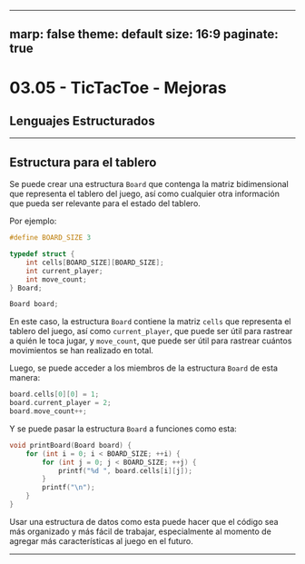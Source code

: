
---
marp: false
theme: default
size: 16:9
paginate: true
---

# 03.05 -  TicTacToe - Mejoras

## Lenguajes Estructurados

---

## Estructura para el tablero

Se puede crear una estructura `Board` que contenga la matriz bidimensional que representa el tablero del juego, así como cualquier otra información que pueda ser relevante para el estado del tablero.

Por ejemplo:

```c
#define BOARD_SIZE 3

typedef struct {
    int cells[BOARD_SIZE][BOARD_SIZE];
    int current_player;
    int move_count;
} Board;

Board board;
```

En este caso, la estructura `Board` contiene la matriz `cells` que representa el tablero del juego, así como `current_player`, que puede ser útil para rastrear a quién le toca jugar, y `move_count`, que puede ser útil para rastrear cuántos movimientos se han realizado en total.

Luego, se puede acceder a los miembros de la estructura `Board` de esta manera:

```c
board.cells[0][0] = 1;
board.current_player = 2;
board.move_count++;
```

Y se puede pasar la estructura `Board` a funciones como esta:

```c
void printBoard(Board board) {
    for (int i = 0; i < BOARD_SIZE; ++i) {
        for (int j = 0; j < BOARD_SIZE; ++j) {
            printf("%d ", board.cells[i][j]);
        }
        printf("\n");
    }
}
```

Usar una estructura de datos como esta puede hacer que el código sea más organizado y más fácil de trabajar, especialmente al momento de agregar más características al juego en el futuro.

---
